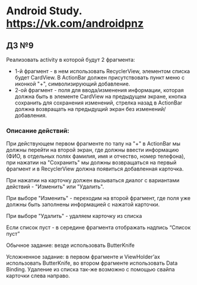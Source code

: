 # Android Study. https://vk.com/androidpnz

## ДЗ №9

Реализовать activity в которой будут 2 фрагмента:
* 1-й фрагмент - в нем использовать RecyclerView, элементом списка будет CardView. 
В ActionBar должен присутствовать пункт меню с иконкой "+", символизирующий добавление.
* 2-ой фрагмент - поля для ввода/изменения информации, которая должна быть в элементе CardView
на предыдущем экране, кнопка сохранить для сохранения изменений, стрелка назад в ActionBar должна
возвращать на предыдущий экран без изменений/добавления.

### Описание действий:
При действующем первом фрагменте по тапу на "+" в ActionBar мы должны перейти на второй экран, 
где должны ввести информацию (ФИО, в отдельных полях фамилия, имя и отчество, номер телефона), 
при нажатии на "Сохранить" мы должны возвращаться на первый фрагмент и в RecyclerView должна 
появиться добавленная карточка.

При нажатии на карточку должен вызываться диалог с вариантами действий - "Изменить" или "Удалить".

При выборе "Изменить" - переходим на второй фрагмент, где поля уже должны быть заполнены 
информацией с нажатой карточки.

При выборе "Удалить" - удаляем карточку из списка

Если список пуст - в середине фрагмента отображать надпись “Список пуст”

Обычное задание: везде использовать ButterKnife

Усложненное задание: в первом фрагменте и ViewHolder’ах использовать ButterKnife, 
во втором фрагменте использовать Data Binding.
Удаление из списка так-же возможно с помощью свайпа карточки слева направо.